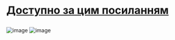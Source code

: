 <h1>
  
[Доступно за цим посиланням](https://volodkaly.github.io/certificate_pdf/)

</h1>

![image](https://github.com/user-attachments/assets/84808325-4c33-4446-b331-ae370d78cf25)
![image](https://github.com/user-attachments/assets/2250858f-59c0-47c7-a1ab-4a74bd390a14)
